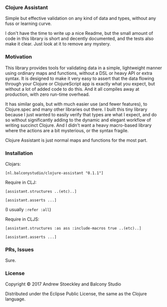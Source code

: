 ### Clojure Assistant

Simple but effective validation on any kind of data and types, without any fuss or learning curve.

I don't have the time to write up a nice Readme, but the small amount of code in this library is short and decently documented, and the tests also make it clear. Just look at it to remove any mystery.

### Motivation

This library provides tools for validating data in a simple, lightweight manner using ordinary maps and functions, without a DSL or heavy API or extra syntax. It is designed to make it very easy to assert that the data flowing through your Clojure or ClojureScript app is exactly what you expect, but without a lot of added code to do this. And it all compiles away at production, with zero run-time overhead.

It has similar goals, but with much easier use (and fewer features), to Clojure.spec and many other libraries out there. I built this tiny library because I just wanted to easily verify that types are what I expect, and do so without significantly adding to the dynamic and elegant workflow of writing succinct Clojure. And I didn't want a heavy macro-based library where the actions are a bit mysterious, or the syntax fragile.

Clojure Assistant is just normal maps and functions for the most part.

### Installation

Clojars:  

```[nl.balconystudio/clojure-assistant "0.1.1"]```

Require in CLJ: 

```[assistant.structures ..(etc)..]```

```[assistant.asserts ...]```

(I usually ```:refer :all```)

Require in CLJS:

```[assistant.structures :as ass :include-macros true ..(etc)..]```

```[assistant.asserts ...]```

### PRs, Issues

Sure.

### License

Copyright © 2017 Andrew Stoeckley and Balcony Studio

Distributed under the Eclipse Public License, the same as the Clojure language.
